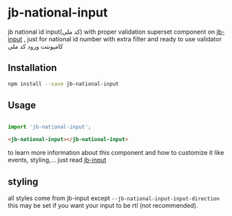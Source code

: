 # jb-national-input
jb national id input(کد ملی) with proper validation
superset component on [jb-input](https://github.com/javadbat/jb-input) , just for national id number with extra filter and ready to use validator
کامپوننت ورود کد ملی
## Installation
```bash
npm install --save jb-national-input
```

## Usage

```js

import 'jb-national-input';

```
```html
<jb-national-input></jb-national-input>
```
to learn more information about this component and how to customize it like events, styling,... just read [jb-input](https://github.com/javadbat/jb-input)

## styling
all styles come from jb-input except `--jb-national-input-input-direction` this may be set if you want your input to be rtl (not recommended).